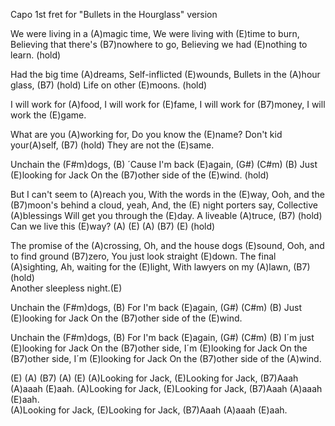 Capo 1st fret for "Bullets in the Hourglass" version 
  
  
We were living in a (A)magic time, 
We were living with (E)time to burn, 
Believing that there's (B7)nowhere to go, 
Believing we had (E)nothing to learn. (hold) 
  
Had the big time (A)dreams, 
Self-inflicted (E)wounds, 
Bullets in the (A)hour glass, 
(B7) (hold) Life on other (E)moons. (hold) 
  
I will work for (A)food, 
I will work for (E)fame, 
I will work for (B7)money, 
I will work the (E)game. 
  
What are you (A)working for, 
Do you know the (E)name? 
Don't kid your(A)self, (B7) (hold) 
They are not the (E)same. 
  
Unchain the (F#m)dogs, (B) 
´Cause I'm back (E)again, (G#) (C#m) (B) 
Just (E)looking for Jack 
On the (B7)other side of the (E)wind. (hold) 
  
But I can't seem to (A)reach you, 
With the words in the (E)way, 
Ooh, and the (B7)moon's behind a cloud, yeah, 
And, the (E) night porters say, 
Collective (A)blessings
Will get you through the (E)day. 
A liveable (A)truce, (B7) (hold) 
Can we live this (E)way? 
(A)  (E) (A) (B7) (E)  (hold) 
  
The promise of the (A)crossing, 
Oh, and the house dogs (E)sound, 
Ooh, and to find ground (B7)zero, 
You just look straight (E)down. 
The final (A)sighting, 
Ah, waiting for the (E)light, 
With lawyers on my (A)lawn, (B7) (hold)  
Another sleepless night.(E) 
  
Unchain the (F#m)dogs, (B) 
For I'm back (E)again, (G#) (C#m) (B) 
Just (E)looking for Jack 
On the (B7)other side of the (E)wind. 
  
Unchain the (F#m)dogs, (B) 
For I'm back (E)again, (G#) (C#m) (B) 
I´m just (E)looking for Jack 
On the (B7)other side, 
I´m (E)looking for Jack 
On the (B7)other side, 
I´m (E)looking for Jack 
On the (B7)other side 
of the (A)wind. 
  
(E) (A) (B7) (A) (E) 
(A)Looking for Jack, (E)Looking for Jack, 
(B7)Aaah (A)aaah (E)aah. 
(A)Looking for Jack, (E)Looking for Jack, 
(B7)Aaah (A)aaah (E)aah.  
(A)Looking for Jack, (E)Looking for Jack, 
(B7)Aaah (A)aaah (E)aah.
